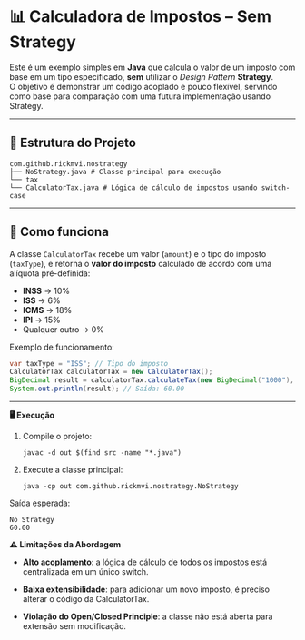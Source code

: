 # 📊 Calculadora de Impostos – Sem Strategy

Este é um exemplo simples em **Java** que calcula o valor de um imposto com base em um tipo especificado, **sem** utilizar o *Design Pattern* **Strategy**.  
O objetivo é demonstrar um código acoplado e pouco flexível, servindo como base para comparação com uma futura implementação usando Strategy.

---

## 📂 Estrutura do Projeto

    com.github.rickmvi.nostrategy
    ├── NoStrategy.java # Classe principal para execução
    └── tax
    └── CalculatorTax.java # Lógica de cálculo de impostos usando switch-case


---

## 🚀 Como funciona

A classe `CalculatorTax` recebe um valor (`amount`) e o tipo do imposto (`taxType`), e retorna o **valor do imposto** calculado de acordo com uma alíquota pré-definida:

- **INSS** → 10%
- **ISS** → 6%
- **ICMS** → 18%
- **IPI** → 15%
- Qualquer outro → 0%

Exemplo de funcionamento:

```java
var taxType = "ISS"; // Tipo do imposto
CalculatorTax calculatorTax = new CalculatorTax();
BigDecimal result = calculatorTax.calculateTax(new BigDecimal("1000"), taxType);
System.out.println(result); // Saída: 60.00
```
---
**🖥 Execução**

1. Compile o projeto:

       javac -d out $(find src -name "*.java")

2. Execute a classe principal:

       java -cp out com.github.rickmvi.nostrategy.NoStrategy

Saída esperada:

    No Strategy
    60.00

**⚠ Limitações da Abordagem**

* **Alto acoplamento**: a lógica de cálculo de todos os impostos está centralizada em um único switch.

* **Baixa extensibilidade**: para adicionar um novo imposto, é preciso alterar o código da CalculatorTax.

* **Violação do Open/Closed Principle**: a classe não está aberta para extensão sem modificação.